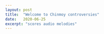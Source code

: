```yaml
---
layout: post
title:  "Welcome to Chinmoy controversies"
date:   2020-06-25
excerpt: "scores audio melodies"
---
```

